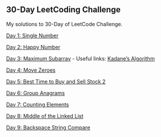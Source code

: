 ## 30-Day LeetCoding Challenge

My solutions to 30-Day of LeetCode Challenge.

[Day 1: Single Number](https://github.com/irsol/30-Day-LeetCoding-Challenge/blob/master/Single%20Number.py)

[Day 2: Happy Number](https://github.com/irsol/30-Day-LeetCoding-Challenge/blob/master/Day%202:%20Happy%20Number.py)

[Day 3: Maximum Subarray](https://github.com/irsol/30-Day-LeetCoding-Challenge/blob/master/Day%203:%20Maximum%20Subarray.py)
    - Useful links:
        [Kadane’s Algorithm](https://medium.com/@rsinghal757/kadanes-algorithm-dynamic-programming-how-and-why-does-it-work-3fd8849ed73d)

[Day 4: Move Zeroes](https://github.com/irsol/30-Day-LeetCoding-Challenge/blob/master/Day%204:%20Move%20Zeroes.py)

[Day 5: Best Time to Buy and Sell Stock 2](https://github.com/irsol/30-Day-LeetCoding-Challenge/blob/master/Day%205:%20Best%20Time%20to%20Buy%20and%20Sell%20Stock2.py)

[Day 6: Group Anagrams](https://github.com/irsol/30-Day-LeetCoding-Challenge/blob/master/Day%206:%20Group%20Anagrams.py)

[Day 7: Counting Elements](https://github.com/irsol/30-Day-LeetCoding-Challenge/blob/master/Day%207:%20Counting%20Elements.py)

[Day 8: Middle of the Linked List](https://github.com/irsol/30-Day-LeetCoding-Challenge/blob/master/Day%208:%20Middle%20of%20the%20Linked%20List.py)

[Day 9: Backspace String Compare](https://github.com/irsol/30-Day-LeetCoding-Challenge/blob/master/Day%209:%20Backspace%20String%20Compare.py)